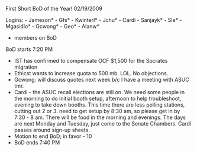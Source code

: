 First Short BoD of the Year!
02/19/2009

Logins:
	- Jameson*
	- Gfs*
	- Kwinterl*
	- Jchu*
	- Cardi
	- Sanjayk*
	- Sle*
	- Mgasidlo*
	- Gcwong*
	- Geo*
	- Alanw*
* members on BoD

BoD starts 7:20 PM
- IST has confirmed to compensate OCF $1,500 for the Socrates migration
- Ethicst wants to increase quota to 500 mb. LOL. No objections.
- Gcwong: will discuss quotes next week b/c I have a meeting with ASUC tmr.
- Cardi - the ASUC recall elections are still on. We need some people in the morning to do initial booth setup, afternoon to help troubleshoot, evening to take down booths. This time there are less polling stations, cutting out 2 or 3. need to get  setup by 8:30 am, so please get in by 7:30 - 8 am. There will be food in the morning and evenings. The days are next Monday and Tuesday, just come to the Senate Chambers. Cardi passes around sign-up sheets.
- Motion to end BoD; in favor - 10
- BoD ends 7:40 PM